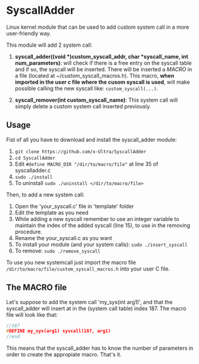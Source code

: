 # SyscallAdder

Linux kernel module that can be used to add custom system call in a more user-friendly way.

This module will add 2 system call:

1. **syscall_adder((void \*)custom\_syscall\_addr, char \*syscall\_name, int num\_parameters)**: will check if there is a free entry on the syscall table and if so, the syscall will be inserted. There will be inserted a _MACRO_ in a file (located at \~/custom_syscall_macros.h). This macro, **when imported in the user c file where the cusom syscall is used**, will make possible calling the new syscall like: `custom_syscall(...)`.

2. **syscall_remover(int custom_syscall_name)**: This system call will simply delete a custom system call inserted previously.

## Usage

Fist of all you have to download and install the syscall_adder module:
1. `git clone https://github.com/x-Ultra/SyscallAdder`
2. `cd SyscallAdder`
3. Edit `#define MACRO_DIR "/dir/to/macro/file"` at line 35 of syscalladder.c
4. `sudo ./install`
5. To uninstall `sudo ./uninstall </dir/to/macro/file>`

Then, to add a new system call:

1. Open the 'your_syscall.c' file in 'template' folder
2. Edit the template as you need
3. While adding a new syscall remember to use an integer variable to maintain the index of the added syscall (line 15), to use in the removing procedure.
4. Rename the your_syscall.c as you want
5. To install your module (and your system calls): `sudo ./insert_syscall`
6. To remove: `sudo ./remove_syscall`

To use you new systemcall just import the macro file `/dir/to/macro/file/custom_syscall_macros.h` into your user C file.

## The MACRO file

Let's suppose to add the system call 'my_sys(int arg1)', and that the syscall\_adder will insert at in the (system call table) index 187.
The macro file will look like that:

```C
//187
#DEFINE my_sys(arg1) syscall(187, arg1)
//end
```

This means that the syscall\_adder has to know the number of parameters in order to create the appropiate macro. That's it.